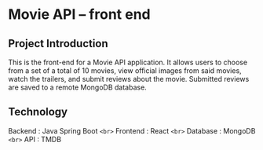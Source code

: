# Movie API – front end


## Project Introduction
This is the front-end for a Movie API application. It allows users to choose from a set of a total of 10 movies, view official images from said movies, watch the trailers, and submit reviews about the movie. Submitted reviews are saved to a remote MongoDB database.

## Technology
Backend  : Java Spring Boot
`<br>`
Frontend : React
`<br>`
Database : MongoDB
`<br>`
API      : TMDB
